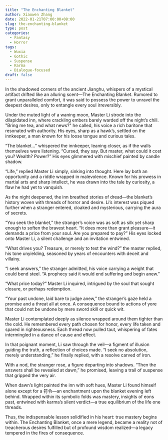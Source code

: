 ```yaml
---
title: "The Enchanting Blanket"
author: Xiaowen Zhang
date: 2022-01-21T07:00:00+08:00
slug: the-enchanting-blanket
type: post
categories:
  - Fantasy
  - Horror
tags:
  - Wuxia
  - Gothic
  - Suspense
  - Karma
  - Dialogue-focused
draft: false
---
```


In the shadowed corners of the ancient Jianghu, whispers of a mystical artifact drifted like an alluring scent—The Enchanting Blanket. Rumored to grant unparalleled comfort, it was said to possess the power to unravel the deepest desires, only to entangle every soul irreversibly.

Under the muted light of a waning moon, Master Li strode into the dilapidated inn, where crackling embers barely warded off the night’s chill. "Bring me tea, and what news?" he called, his voice a rich baritone that resonated with authority. His eyes, sharp as a hawk’s, settled on the innkeeper, a man known for his loose tongue and curious tales.

“The blanket…” whispered the innkeeper, leaning closer, as if the walls themselves were listening. “Cursed, they say. But master, what could it cost you? Wealth? Power?” His eyes glimmered with mischief painted by candle shadow.

“Life,” replied Master Li simply, sinking into thought. Here lay both an opportunity and a riddle wrapped in malevolence. Known for his prowess in martial arts and sharp intellect, he was drawn into the tale by curiosity, a flaw he had yet to vanquish.

As the night deepened, the inn breathed stories of dread—the blanket’s history woven with threads of horror and desire. Li’s interest was piqued further when a stranger entered, cloaked and mysterious, carrying the aura of secrets. 

“You seek the blanket,” the stranger’s voice was as soft as silk yet sharp enough to soften the bravest heart. “It does more than grant pleasure—it demands a price from your soul. Are you prepared to pay?” His eyes locked onto Master Li, a silent challenge and an invitation entwined.

“What drives you? Treasure, or merely to test the wind?” the master replied, his tone unyielding, seasoned by years of encounters with deceit and villainy.

“I seek answers,” the stranger admitted, his voice carrying a weight that could bend steel. “A prophecy said it would end suffering and begin anew.”

“What price today?” Master Li inquired, intrigued by the soul that sought closure, or perhaps redemption.

“Your past undone, laid bare to judge anew,” the stranger’s gaze held a promise and a threat all at once. A consequence bound to actions of yore that could not be undone by mere sword skill or quick wit.

Master Li contemplated deeply as silence wrapped around them tighter than the cold. He remembered every path chosen for honor, every life taken and spared in righteousness. Each thread now pulled taut, whispering of fates intermingled in a dance of cause and effect.

In that poignant moment, Li saw through the veil—a figment of illusion guiding the truth, a reflection of choices made. “I seek no absolution, merely understanding,” he finally replied, with a resolve carved of iron.

With a nod, the stranger rose, a figure departing into shadows. “Then the answers shall be revealed at dawn,” he promised, leaving a trail of suspense that gripped the very air.

When dawn’s light painted the inn with soft hues, Master Li found himself alone except for a 符令—an enchantment upon the blanket evening left behind. Wrapped within its symbolic folds was mastery, insights of eons past, entwined with karma’s silent verdict—a true equilibrium of the life one threads.

Thus, the indispensable lesson solidified in his heart: true mastery begins within. The Enchanting Blanket, once a mere legend, became a reality not of treacherous desires fulfilled but of profound wisdom realized—a legacy tempered in the fires of consequence.